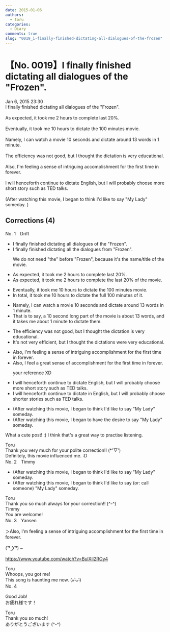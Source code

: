 ```yaml
---
date: 2015-01-06
authors:
  - toru
categories:
  - Diary
comments: true
slug: "0019_i-finally-finished-dictating-all-dialogues-of-the-frozen"
---
```


# 【No. 0019】I finally finished dictating all dialogues of the "Frozen".
<div class="date">Jan 6, 2015 23:30</div>
<div id="post"><div id="body_show_ori">
I finally finished dictating all dialogues of the "Frozen".<br/><br/>As expected, it took me 2 hours to complete last 20%.<br/><br/>Eventually, it took me 10 hours to dictate the 100 minutes movie.<br/><br/>Namely, I can watch a movie 10 seconds and dictate around 13 words in 1 minute.<br/><br/>The efficiency was not good, but I thought the dictation is very educational.<br/><br/>Also, I'm feeling a sense of intriguing accomplishment for the first time in forever.<br/><br/>I will henceforth continue to dictate English, but  I will probably choose more short story such as TED talks.<br/><br/>(After watching this movie, I began to think I'd like to say "My Lady" someday. )
</div></div>

<!-- more -->


## Corrections (4)
<div id="block"><div class="first_name"> No. 1　<span class="just_name">Drift</span></div><div id="block2">
<ul class="correction_field">
<li class="incorrect">I finally finished dictating all dialogues of the "Frozen".</li>
<li class="corrected correct">
I finally finished dictating all the dialogues from "Frozen".
<p class="correction_comment">We do not need "the" before "Frozen", because it's the name/title of the movie.</p>
</li>
</ul>
<ul class="correction_field">
<li class="incorrect">As expected, it took me 2 hours to complete last 20%.</li>
<li class="corrected correct">
As expected, it took me 2 hours to complete the last 20% of the movie.
</li>
</ul>
<ul class="correction_field">
<li class="incorrect">Eventually, it took me 10 hours to dictate the 100 minutes movie.</li>
<li class="corrected correct">
In total, it took me 10 hours to dictate the full 100 minutes of it.
</li>
</ul>
<ul class="correction_field">
<li class="incorrect">Namely, I can watch a movie 10 seconds and dictate around 13 words in 1 minute.</li>
<li class="corrected correct">
That is to say, a 10 second long part of the movie is about 13 words, and it takes me about 1 minute to dictate them.
</li>
</ul>
<ul class="correction_field">
<li class="incorrect">The efficiency was not good, but I thought the dictation is very educational.</li>
<li class="corrected correct">
It's not very efficient, but I thought the dictations were very educational.
</li>
</ul>
<ul class="correction_field">
<li class="incorrect">Also, I'm feeling a sense of intriguing accomplishment for the first time in forever.</li>
<li class="corrected correct">
Also, I feel a great sense of accomplishment for the first time in forever.
<p class="correction_comment">your reference XD</p>
</li>
</ul>
<ul class="correction_field">
<li class="incorrect">I will henceforth continue to dictate English, but  I will probably choose more short story such as TED talks.</li>
<li class="corrected correct">
I will henceforth continue to dictate in English, but I will probably choose shorter stories such as TED talks.
</li>
</ul>
<ul class="correction_field">
<li class="incorrect">(After watching this movie, I began to think I'd like to say "My Lady" someday.</li>
<li class="corrected correct">
(After watching this movie, I began to have the desire to say "My Lady" someday.
</li>
</ul>
<p class="comment_small">
 What a cute post! :) I think that's a great way to practise listening.
</p>

</div><div class="name"><span class="just_name">Toru</span><br>
Thank you very much for your polite correction!! (*'▽')<br/>Definitely, this movie influenced me. :D
</div>
</div>
<div id="block"><div class="first_name"> No. 2　<span class="just_name">Timmy</span></div><div id="block2">
<ul class="correction_field">
<li class="incorrect">(After watching this movie, I began to think I'd like to say "My Lady" someday.</li>
<li class="corrected correct">
(After watching this movie, I began to think I'd like to say (or: call someone) "My Lady" someday.
</li>
</ul>
</div><div class="name"><span class="just_name">Toru</span><br>
Thank you so much always for your correction!! (^-^)
</div>
<div class="name"><span class="just_name">Timmy</span><br>
You are welcome!
</div>
</div>
<div id="block"><div class="first_name"> No. 3　<span class="just_name">Yansen</span></div><div id="block2">
<p class="comment_small">
 ＞Also, I'm feeling a sense of intriguing accomplishment for the first time in forever.
 <br/>
 <br/>
 ( ͡° ͜ʖ ͡°) ~
 <br/>
 <br/>
 <a href="https://www.youtube.com/watch?v=BulXil2ROy4" target="_blank">
  https://www.youtube.com/watch?v=BulXil2ROy4
 </a>
</p>

</div><div class="name"><span class="just_name">Toru</span><br>
Whoops, you got me!<br/>This song is haunting me now. (๑˃̵ᴗ˂̵)
</div>
</div>
<div id="block"><div class="first_name"> No. 4　<span class="just_name"></span></div><div id="block2">
<p class="comment_small">
 Good Job!
 <br/>
 お疲れ様です！
</p>

</div><div class="name"><span class="just_name">Toru</span><br>
Thank you so much!<br/>ありがとうございます (^-^)
</div>
</div>
